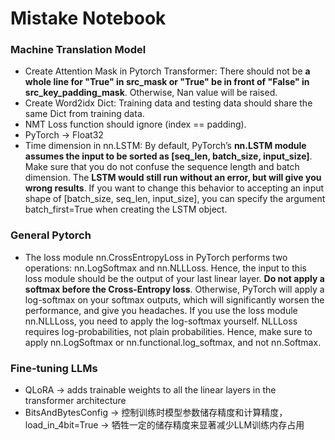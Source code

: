 # Mistake Notebook

### Machine Translation Model
* Create Attention Mask in Pytorch Transformer: There should not be **a whole line for "True" in src_mask or "True" be in front of "False" in src_key_padding_mask**.
Otherwise, Nan value will be raised.
* Create Word2idx Dict: Training data and testing data should share the same Dict from training data.
* NMT Loss function should ignore (index == padding).
* PyTorch -> Float32
* Time dimension in nn.LSTM: By default, PyTorch’s **nn.LSTM module assumes the input to be sorted as [seq_len, batch_size, input_size]**. Make sure that you do not confuse the sequence length and batch dimension. The **LSTM would still run without an error, but will give you wrong results**. If you want to change this behavior to accepting an input shape of [batch_size, seq_len, input_size], you can specify the argument batch_first=True when creating the LSTM object.


### General Pytorch
* The loss module nn.CrossEntropyLoss in PyTorch performs two operations: nn.LogSoftmax and nn.NLLLoss. Hence, the input to this loss module should be the output of your last linear layer. **Do not apply a softmax before the Cross-Entropy loss**. Otherwise, PyTorch will apply a log-softmax on your softmax outputs, which will significantly worsen the performance, and give you headaches. If you use the loss module nn.NLLLoss, you need to apply the log-softmax yourself. NLLLoss requires log-probabilities, not plain probabilities. Hence, make sure to apply nn.LogSoftmax or nn.functional.log_softmax, and not nn.Softmax.


### Fine-tuning LLMs
* QLoRA -> adds trainable weights to all the linear layers in the transformer architecture
* BitsAndBytesConfig -> 控制训练时模型参数储存精度和计算精度，load_in_4bit=True -> 牺牲一定的储存精度来显著减少LLM训练内存占用
